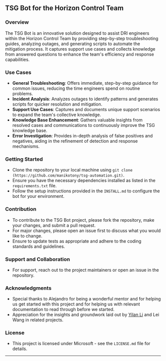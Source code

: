 ## TSG Bot for the Horizon Control Team

### Overview
The TSG Bot is an innovative solution designed to assist DRI engineers within the Horizon Control Team by providing step-by-step troubleshooting guides, analyzing outages, and generating scripts to automate the mitigation process. It captures support use cases and collects knowledge from answered questions to enhance the team's efficiency and response capabilities.

### Use Cases
- **General Troubleshooting**: Offers immediate, step-by-step guidance for common issues, reducing the time engineers spend on routine problems.
- **Incident Analysis**: Analyzes outages to identify patterns and generates scripts for quicker resolution and mitigation.
- **Support Use Cases**: Captures and documents unique support scenarios to expand the team's collective knowledge.
- **Knowledge Base Enhancement**: Gathers valuable insights from resolved cases and communications to continuously improve the TSG knowledge base.
- **Error Investigation**: Provides in-depth analysis of false positives and negatives, aiding in the refinement of detection and response mechanisms.

### Getting Started
- Clone the repository to your local machine using `git clone (https://github.com/manikotony/tsg-automation.git)`.
- Ensure you have the necessary dependencies installed as listed in the `requirements.txt` file.
- Follow the setup instructions provided in the `INSTALL.md` to configure the bot for your environment.

### Contribution
- To contribute to the TSG Bot project, please fork the repository, make your changes, and submit a pull request.
- For major changes, please open an issue first to discuss what you would like to change.
- Ensure to update tests as appropriate and adhere to the coding standards and guidelines.

### Support and Collaboration
- For support, reach out to the project maintainers or open an issue in the repository.

### Acknowledgments
- Special thanks to Alejandro for being a wonderful mentor and for helping us get started with this project and for helping us with relevant documentation to read through before we started.
- Appreciation for the insights and groundwork laid out by [Yilan Li](https://www.office.com/search?auth=2&q=Yilan+Li&EntityRepresentationId=54e23fdf-c31e-4160-87b3-a98e406ab0e6) and Lei Wang in related projects.

### License
- This project is licensed under Microsoft - see the `LICENSE.md` file for details.

---
